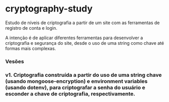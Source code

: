 # cryptography-study
<p>Estudo de níveis de criptografia a partir de um site com as ferramentas de registro de conta e login.</p>
<p>A intenção é de aplicar diferentes ferramentas para desenvolver a criptografia e segurança do site, desde o uso de uma string como chave até formas mais complexas.</p>

<h3>Vesões<h3>
<p>v1. Criptografia construída a partir do uso de uma string chave (usando mongoose-encryption) e environment variables (usando dotenv), para criptografar
a senha do usuário e esconder a chave de criptografia, respectivamente.</p>
